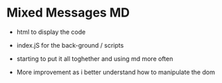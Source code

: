# Mixed Messages MD

- html to display the code

- index.jS for the back-ground / scripts  

- starting to put it all toghether and using md more often  

- More improvement as i better understand how to manipulate the dom
